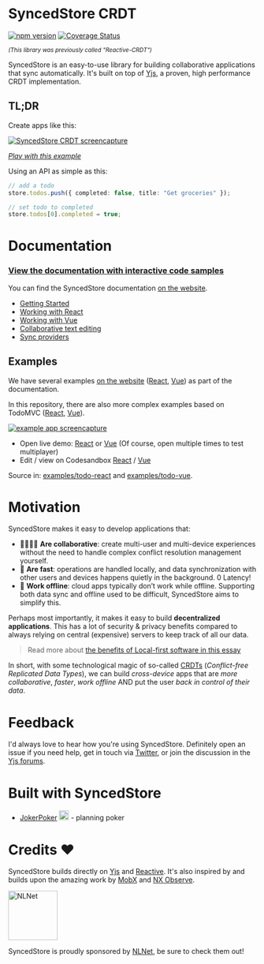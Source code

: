 # SyncedStore CRDT

[![npm version](https://badge.fury.io/js/%40syncedstore%2Fcore.svg)](https://badge.fury.io/js/%40syncedstore%2Fcore) [![Coverage Status](https://coveralls.io/repos/github/YousefED/SyncedStore/badge.svg?branch=main)](https://coveralls.io/github/YousefED/SyncedStore?branch=main)

<small><i>(This library was previously called "Reactive-CRDT")</i></small>

SyncedStore is an easy-to-use library for building collaborative applications that sync automatically. It's built on top of [Yjs](https://github.com/yjs/yjs), a proven, high performance CRDT implementation.

## TL;DR

Create apps like this:

[![SyncedStore CRDT screencapture](https://raw.githubusercontent.com/YousefED/syncedstore/main/syncedstore-2.gif)](https://syncedstore.org/docs/react)

_[Play with this example](https://syncedstore.org/docs/react)_

Using an API as simple as this:

```typescript
// add a todo
store.todos.push({ completed: false, title: "Get groceries" });

// set todo to completed
store.todos[0].completed = true;
```

# Documentation

### [View the documentation with interactive code samples](https://syncedstore.org/docs/)

You can find the SyncedStore documentation
[on the website](https://syncedstore.org/).

- [Getting Started](https://syncedstore.org/docs/basics/installation)
- [Working with React](https://syncedstore.org/docs/react)
- [Working with Vue](https://syncedstore.org/docs/vue)
- [Collaborative text editing](https://syncedstore.org/docs/advanced/richtext)
- [Sync providers](https://syncedstore.org/docs/sync-providers)

## Examples

We have several examples [on the website](https://syncedstore.org/) ([React](https://syncedstore.org/docs/react), [Vue](https://syncedstore.org/docs/vue)) as part of the documentation.

In this repository, there are also more complex examples based on TodoMVC ([React](https://github.com/YousefED/syncedstore/tree/main/examples/todo-react), [Vue](https://github.com/YousefED/syncedstore/tree/main/examples/todo-vue)).

[![example app screencapture](https://raw.githubusercontent.com/YousefED/syncedstore/main/syncedstore.gif)](https://github.com/YousefED/syncedstore/tree/main/examples/)

- Open live demo: [React](https://ze3vo.csb.app/) or [Vue](https://uie1c.csb.app/) (Of course, open multiple times to test multiplayer)
- Edit / view on Codesandbox [React](https://codesandbox.io/s/todo-react-ze3vo) / [Vue](https://codesandbox.io/s/todo-vue-uie1c)

Source in: [examples/todo-react](https://github.com/YousefED/syncedstore/tree/main/examples/todo-react) and [examples/todo-vue](https://github.com/YousefED/syncedstore/tree/main/examples/todo-vue).

# Motivation

SyncedStore makes it easy to develop applications that:

- 👨‍👩‍👧‍👦 **Are collaborative**: create multi-user and multi-device experiences without the need to handle complex conflict resolution management yourself.
- 🚀 **Are fast**: operations are handled locally, and data synchronization with other users and devices happens quietly in the background. 0 Latency!
- 🔗 **Work offline**: cloud apps typically don’t work while offline. Supporting both data sync and offline used to be difficult, SyncedStore aims to simplify this.

Perhaps most importantly, it makes it easy to build **decentralized applications**. This has a lot of security & privacy benefits compared to always relying on central (expensive) servers to keep track of all our data.

> Read more about [the benefits of Local-first software in this essay](https://www.inkandswitch.com/local-first.html)

In short, with some technological magic of so-called [CRDTs](https://crdt.tech/) (_Conflict-free Replicated Data Types_), we can build _cross-device_ apps that are _more collaborative_, _faster_, _work offline_ AND put the user _back in control of their data_.

# Feedback

I'd always love to hear how you're using SyncedStore. Definitely open an issue if you need help, get in touch via [Twitter](https://www.twitter.com/yousefed), or join the discussion in the [Yjs forums](https://discuss.yjs.dev/).

# Built with SyncedStore 

 - [JokerPoker](https://codeberg.org/culmat/joker-poker) <img src="https://codeberg.org/culmat/joker-poker/raw/branch/main/public/joker-poker-logo.svg" height="20" /> - planning poker


# Credits ❤️

SyncedStore builds directly on [Yjs](https://github.com/yjs/yjs) and [Reactive](https://www.github.com/yousefed/reactive). It's also inspired by and builds upon the amazing work by [MobX](https://mobx.js.org/) and [NX Observe](https://github.com/nx-js/observer-util).

<a href="https://nlnet.nl"><img src="https://nlnet.nl/image/logos/NGIAssure_tag.svg" alt="NLNet" width="100"></a>

SyncedStore is proudly sponsored by [NLNet](https://nlnet.nl), be sure to check them out!
